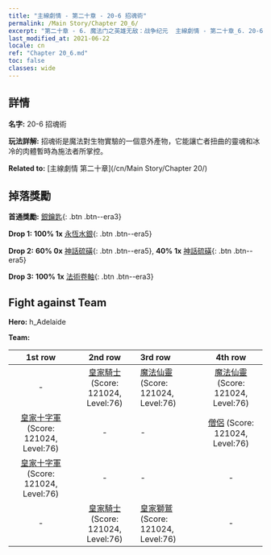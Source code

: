 ```yaml
---
title: "主線劇情 - 第二十章 - 20-6 招魂術"
permalink: /Main Story/Chapter 20_6/
excerpt: "第二十章 - 6. 魔法门之英雄无敌：战争纪元  主線劇情 - 第二十章_6. 20-6 招魂術"
last_modified_at: 2021-06-22
locale: cn
ref: "Chapter 20_6.md"
toc: false
classes: wide
---
```


## 詳情

 **名字:** 20-6 招魂術

 **玩法詳解:** 招魂術是魔法對生物實驗的一個意外產物，它能讓亡者扭曲的靈魂和冰冷的肉體暫時為施法者所掌控。

 **Related to:** [主線劇情 第二十章](/cn/Main Story/Chapter 20/)

## 掉落獎勵

 **首通獎勵:** [銀鑰匙](/cn/Items/con_693/){: .btn .btn--era3}

 **Drop 1:** **100% 1x** [永恆水銀](/cn/Items/mat_70/){: .btn .btn--era5}

 **Drop 2:** **60% 0x** [神話硫磺](/cn/Items/mat_64/){: .btn .btn--era5}, **40% 1x** [神話硫磺](/cn/Items/mat_64/){: .btn .btn--era5}

 **Drop 3:** **100% 1x** [法術卷軸](/cn/Items/con_694/){: .btn .btn--era3}


## Fight against Team
 **Hero:** h_Adelaide

 **Team:**


  | 1st row | 2nd row | 3rd row | 4th row |
  |:----:|:----:|:----|:----:|
  | - | [皇家騎士](/cn/units/Cavalier/) (Score: 121024, Level:76)  | [魔法仙靈](/cn/units/Sprite/) (Score: 121024, Level:76)  | [魔法仙靈](/cn/units/Sprite/) (Score: 121024, Level:76)  |
  | [皇家十字軍](/cn/units/Swordsman/) (Score: 121024, Level:76)  | - | - | [僧侶](/cn/units/Monk/) (Score: 121024, Level:76)  |
  | [皇家十字軍](/cn/units/Swordsman/) (Score: 121024, Level:76)  | - | - | - |
  | - | [皇家騎士](/cn/units/Cavalier/) (Score: 121024, Level:76)  | [皇家獅鷲](/cn/units/Griffin/) (Score: 121024, Level:76)  | - |


